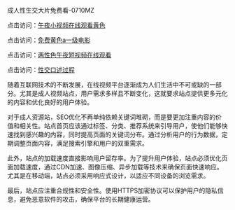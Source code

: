成人性生交大片免费看-0710MZ

点击访问：<a href="https://heiliaowt0d7p.pages.dev">午夜小视频在线观看黄色</a>

点击访问：<a href="https://heiliaoxwd5i8.pages.dev">免费黄色a一级电影</a>

点击访问：<a href="https://heiliaozj3tjd.pages.dev">两性色午夜短视频在线观看</a>

点击访问：<a href="https://heiliaowzu4ur.pages.dev">性交口述过程</a>

随着互联网技术的不断发展，在线视频平台逐渐成为人们生活中不可或缺的一部分。尤其是成人视频站点，用户需求多样且不断变化，这就要求站点提供更多元化的内容和优化良好的用户体验。

对于成人资源站，SEO优化不再单纯依赖关键词堆砌，而是要更加注重内容的价值和相关性。站点首页应该通过标签、分类、推荐系统来引导用户，使他们能够快速找到感兴趣的内容，同时提高页面的关键词分布。通过分析用户的行为数据，定期调整页面内容，满足搜索引擎和用户的双重需求。

此外，站点的加载速度直接影响用户留存率。为了提升用户体验，站点必须优化页面加载速度，通过CDN加速、图像压缩、异步加载等技术来确保页面快速响应。尤其是在移动端，站点必须采用响应式设计，以适应不同设备的浏览需求。

最后，站点应注重合规性和安全性。使用HTTPS加密协议可以保护用户的隐私信息，避免恶意软件的攻击，确保平台的长期健康运营。

<span style="display:none;">[Canonical link]( https://github.com/tsk543210/xxriben0906 ）</span>
